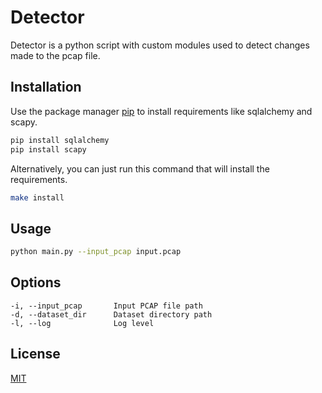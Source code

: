 # Detector 

Detector is a python script with custom modules used to detect changes made to the pcap file.

## Installation

Use the package manager [pip](https://pip.pypa.io/en/stable/) to install requirements like sqlalchemy and scapy.

```bash
pip install sqlalchemy
pip install scapy
```

Alternatively, you can just run this command that will install the requirements.
```bash
make install
```

## Usage

```bash
python main.py --input_pcap input.pcap
```

## Options

```
-i, --input_pcap       Input PCAP file path
-d, --dataset_dir      Dataset directory path
-l, --log              Log level
```

## License

[MIT](https://choosealicense.com/licenses/mit/)